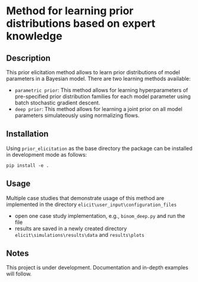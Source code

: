 # Method for learning prior distributions based on expert knowledge

## Description
This prior elicitation method allows to learn prior distributions of model parameters in a Bayesian model. 
There are two learning methods available: 

+ `parametric prior`: This method allows for learning hyperparameters of pre-specified prior distribution families for each model parameter using batch stochastic gradient descent.
+ `deep prior`: This method allows for learning a joint prior on all model parameters simulateously using normalizing flows.

## Installation
Using `prior_elicitation` as the base directory the package can be installed in development mode as follows:

```
pip install -e .
```

## Usage 
Multiple case studies that demonstrate usage of this method are implemented in the directory `elicit\user_input\configuration_files`

+ open one case study implementation, e.g., `binom_deep.py` and run the file
+ results are saved in a newly created directory `elicit\simulations\results\data` and `results\plots`

## Notes
This project is under development. Documentation and in-depth examples will follow.